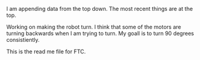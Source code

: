 I am appending data from the top down.  The most recent things are at the top.

Working on making the robot turn.  I think that some of the motors are turning backwards when I am trying to turn.  My goall is to turn 90 degrees consistiently.


This is the read me file for FTC.  


